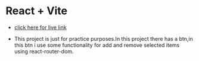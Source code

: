 # React + Vite

- [click here for live link](https://extra-large-gun.surge.sh/)

- This project is just for practice purposes.In this project there has a btn,in this btn i use some functionality for add and remove selected items using react-router-dom.
